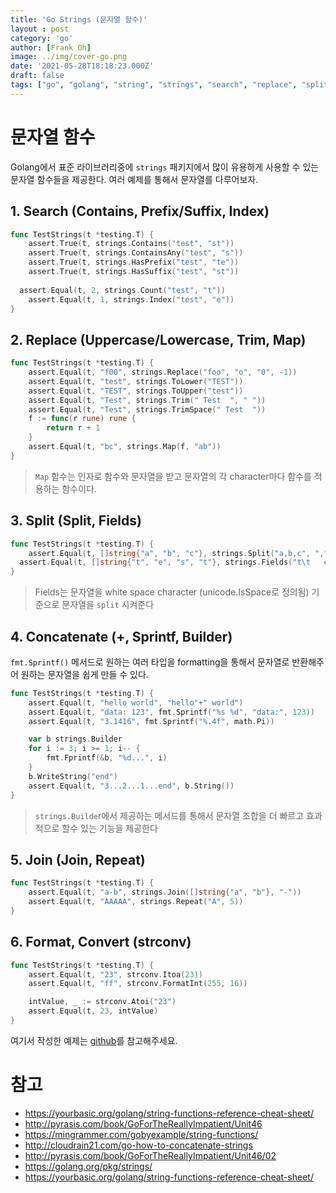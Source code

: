 ```yaml
---
title: 'Go Strings (문자열 함수)'
layout : post
category: 'go'
author: [Frank Oh]
image: ../img/cover-go.png
date: '2021-05-28T18:18:23.000Z'
draft: false
tags: ["go", "golang", "string", "strings", "search", "replace", "split", "join", "repeat", "스트링", "문자열", "고랭", "치환"]
---
```


# 문자열 함수

Golang에서 표준 라이브러리중에 `strings` 패키지에서 많이 유용하게 사용할 수 있는 문자열 함수들을 제공한다. 여러 예제를 통해서 문자열를 다루어보자. 

## 1. Search (Contains, Prefix/Suffix, Index)

```go
func TestStrings(t *testing.T) {
	assert.True(t, strings.Contains("test", "st"))
	assert.True(t, strings.ContainsAny("test", "s"))
	assert.True(t, strings.HasPrefix("test", "te"))
	assert.True(t, strings.HasSuffix("test", "st"))
  
  assert.Equal(t, 2, strings.Count("test", "t"))
	assert.Equal(t, 1, strings.Index("test", "e"))
}
```



## 2. Replace (Uppercase/Lowercase, Trim, Map)

```go
func TestStrings(t *testing.T) {
	assert.Equal(t, "f00", strings.Replace("foo", "o", "0", -1))
	assert.Equal(t, "test", strings.ToLower("TEST"))
	assert.Equal(t, "TEST", strings.ToUpper("test"))
	assert.Equal(t, "Test", strings.Trim(" Test  ", " "))
	assert.Equal(t, "Test", strings.TrimSpace(" Test  "))
	f := func(r rune) rune {
		return r + 1
	}
	assert.Equal(t, "bc", strings.Map(f, "ab"))
}
```

> `Map` 함수는 인자로 함수와 문자열을 받고 문자열의 각 character마다 함수를 적용하는 함수이다.

## 3. Split (Split, Fields)

```go
func TestStrings(t *testing.T) {
	assert.Equal(t, []string{"a", "b", "c"}, strings.Split("a,b,c", ","))
  assert.Equal(t, []string{"t", "e", "s", "t"}, strings.Fields("t\t   e s t"))
}
```

> Fields는 문자열을 white space character (unicode.IsSpace로 정의됨) 기준으로 문자열을 `split` 시켜준다

## 4. Concatenate (+, Sprintf, Builder)

`fmt.Sprintf()` 메서드로 원하는 여러 타입을 formatting을 통해서 문자열로 반환해주어 원하는 문자열을 쉽게 만들 수 있다.

```go
func TestStrings(t *testing.T) {
	assert.Equal(t, "hello world", "hello"+" world")
	assert.Equal(t, "data: 123", fmt.Sprintf("%s %d", "data:", 123))
	assert.Equal(t, "3.1416", fmt.Sprintf("%.4f", math.Pi))

	var b strings.Builder
	for i := 3; i >= 1; i-- {
		fmt.Fprintf(&b, "%d...", i)
	}
	b.WriteString("end")
	assert.Equal(t, "3...2...1...end", b.String())
}
```

> `strings.Builde`r에서 제공하는 메서드를 통해서 문자열 조합을 더 빠르고 효과적으로 할수 있는 기능을 제공한다

## 5. Join (Join, Repeat)

```go
func TestStrings(t *testing.T) {
	assert.Equal(t, "a-b", strings.Join([]string{"a", "b"}, "-"))
	assert.Equal(t, "AAAAA", strings.Repeat("A", 5))
}
```



## 6. Format, Convert (strconv)

```go
func TestStrings(t *testing.T) {
	assert.Equal(t, "23", strconv.Itoa(23))
	assert.Equal(t, "ff", strconv.FormatInt(255, 16))

	intValue, _ := strconv.Atoi("23")
	assert.Equal(t, 23, intValue)
}
```


여기서 작성한 예제는 [github](https://github.com/kenshin579/tutorials-go/tree/master/go-strings)를 참고해주세요. 


# 참고

- https://yourbasic.org/golang/string-functions-reference-cheat-sheet/
- http://pyrasis.com/book/GoForTheReallyImpatient/Unit46
- https://mingrammer.com/gobyexample/string-functions/
- http://cloudrain21.com/go-how-to-concatenate-strings
- http://pyrasis.com/book/GoForTheReallyImpatient/Unit46/02
- https://golang.org/pkg/strings/
- https://yourbasic.org/golang/string-functions-reference-cheat-sheet/





